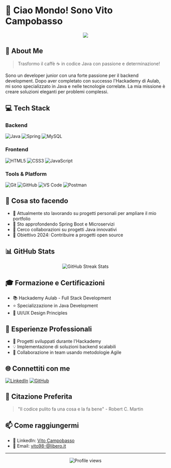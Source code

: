 # 👋 Ciao Mondo! Sono Vito Campobasso

<div align="center">
  <img src="https://readme-typing-svg.herokuapp.com/?lines=Full+Stack+Developer+Junior;Java+Specialist;Backend+Enthusiast&center=true&width=380&height=50">
</div>

## 🚀 About Me

> Trasformo il caffè ☕ in codice Java con passione e determinazione!

Sono un developer junior con una forte passione per il backend development. Dopo aver completato con successo l'Hackademy di Aulab, mi sono specializzato in Java e nelle tecnologie correlate. La mia missione è creare soluzioni eleganti per problemi complessi.

## 💻 Tech Stack

### Backend
![Java](https://img.shields.io/badge/Java-ED8B00?style=for-the-badge&logo=java&logoColor=white)
![Spring](https://img.shields.io/badge/Spring-6DB33F?style=for-the-badge&logo=spring&logoColor=white)
![MySQL](https://img.shields.io/badge/MySQL-005C84?style=for-the-badge&logo=mysql&logoColor=white)

### Frontend
![HTML5](https://img.shields.io/badge/HTML5-E34F26?style=for-the-badge&logo=html5&logoColor=white)
![CSS3](https://img.shields.io/badge/CSS3-1572B6?style=for-the-badge&logo=css3&logoColor=white)
![JavaScript](https://img.shields.io/badge/JavaScript-323330?style=for-the-badge&logo=javascript&logoColor=F7DF1E)

### Tools & Platform
![Git](https://img.shields.io/badge/GIT-E44C30?style=for-the-badge&logo=git&logoColor=white)
![GitHub](https://img.shields.io/badge/GitHub-100000?style=for-the-badge&logo=github&logoColor=white)
![VS Code](https://img.shields.io/badge/VSCode-0078D4?style=for-the-badge&logo=visual%20studio%20code&logoColor=white)
![Postman](https://img.shields.io/badge/Postman-FF6C37?style=for-the-badge&logo=Postman&logoColor=white)

## 🎯 Cosa sto facendo

- 🔭 Attualmente sto lavorando su progetti personali per ampliare il mio portfolio
- 🌱 Sto approfondendo Spring Boot e Microservizi
- 👯 Cerco collaborazioni su progetti Java innovativi
- 🎯 Obiettivo 2024: Contribuire a progetti open source

## 📊 GitHub Stats

<div align="center">
  <img src="https://github-readme-streak-stats.herokuapp.com/?user=VitoCampobasso&theme=dark" alt="GitHub Streak Stats">
</div>

## 🎓 Formazione e Certificazioni

- 📚 Hackademy Aulab - Full Stack Development
- ⭐ Specializzazione in Java Development
- 🎨 UI/UX Design Principles

## 💼 Esperienze Professionali

- 🚀 Progetti sviluppati durante l'Hackademy
- 💡 Implementazione di soluzioni backend scalabili
- 🤝 Collaborazione in team usando metodologie Agile

## 🌐 Connettiti con me

[![LinkedIn](https://img.shields.io/badge/LinkedIn-0077B5?style=for-the-badge&logo=linkedin&logoColor=white)](https://www.linkedin.com/in/vito-campobasso-junior-developer)
[![GitHub](https://img.shields.io/badge/GitHub-100000?style=for-the-badge&logo=github&logoColor=white)](https://github.com/VitoCampobasso)

## 💭 Citazione Preferita

> "Il codice pulito fa una cosa e la fa bene" - Robert C. Martin

## 📫 Come raggiungermi

- 💼 LinkedIn: [Vito Campobasso](https://www.linkedin.com/in/vito-campobasso-junior-developer)
- 📧 Email: vito98-@libero.it

---

<div align="center">
  <img src="https://komarev.com/ghpvc/?username=VitoCampobasso&color=blueviolet" alt="Profile views">
</div>
